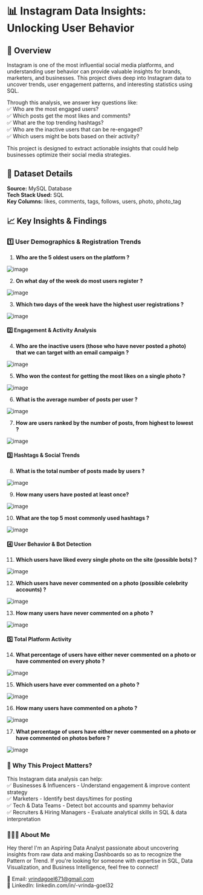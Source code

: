 # 📊 Instagram Data Insights: Unlocking User Behavior

##  🚀 Overview
Instagram is one of the most influential social media platforms, and understanding user behavior can provide valuable insights for brands, marketers, and businesses. This project dives deep into Instagram data to uncover trends, user engagement patterns, and interesting statistics using SQL.

Through this analysis, we answer key questions like:   <br>
✅ Who are the most engaged users?                   <br>
✅ Which posts get the most likes and comments?      <br>
✅ What are the top trending hashtags?               <br>
✅ Who are the inactive users that can be re-engaged?  <br>
✅ Which users might be bots based on their activity?  <br>

This project is designed to extract actionable insights that could help businesses optimize their social media strategies.


## 📂 Dataset Details
**Source:** MySQL Database   
**Tech Stack Used:** SQL    <br>
**Key Columns:** likes, comments, tags, follows, users, photo, photo_tag


## 📈 Key Insights & Findings

### 1️⃣ User Demographics & Registration Trends

 1. **Who are the 5 oldest users on the platform ?**
   
![image](https://github.com/user-attachments/assets/eac882c1-16f1-4138-8e93-e1d16e75e63a)


 2. **On what day of the week do most users register ?**

![image](https://github.com/user-attachments/assets/e66491a1-2315-4ecf-84f9-f686338fc172)

 3. **Which two days of the week have the highest user registrations ?**
   
![image](https://github.com/user-attachments/assets/83b4bc56-868e-42d4-9280-f9b12abd472f)


#### 2️⃣ Engagement & Activity Analysis


 4. **Who are the inactive users (those who have never posted a photo) that we can target with an email campaign ?**

![image](https://github.com/user-attachments/assets/808ab058-a038-4f17-a841-90b7c1f48da3)


 5. **Who won the contest for getting the most likes on a single photo ?**
   
![image](https://github.com/user-attachments/assets/9d33671c-5b56-4ee8-8882-231ed30e00b3)


6. **What is the average number of posts per user ?**

![image](https://github.com/user-attachments/assets/d5ee48c1-8613-46a8-ac93-18220220d3b8)

7. **How are users ranked by the number of posts, from highest to lowest ?**

![image](https://github.com/user-attachments/assets/60ab2f89-d8a4-4770-9904-5d786af0bf7b)


#### 3️⃣ Hashtags & Social Trends


 8. **What is the total number of posts made by users ?**
   
![image](https://github.com/user-attachments/assets/84852961-9ec4-4238-9aab-6149c4417363)


9. **How many users have posted at least once?**
    
![image](https://github.com/user-attachments/assets/08001f9a-6968-4efe-8486-f50b12d02c8a)


10. **What are the top 5 most commonly used hashtags ?**
    
![image](https://github.com/user-attachments/assets/23352a5d-f2b9-4e52-876a-a810d19f3cca)

#### 4️⃣ User Behavior & Bot Detection


11. **Which users have liked every single photo on the site (possible bots) ?**
    
![image](https://github.com/user-attachments/assets/b8e517b9-d381-4dd9-be1b-de172adac6a7)

12. **Which users have never commented on a photo (possible celebrity accounts) ?**

![image](https://github.com/user-attachments/assets/7816b61a-5526-413b-9843-d3fe00495645)


13. **How many users have never commented on a photo ?**
    
![image](https://github.com/user-attachments/assets/ffd4cf2e-7b3d-4379-8868-7d4febaaefdb)


#### 5️⃣ Total Platform Activity


14. **What percentage of users have either never commented on a photo or have commented on every photo ?**

![image](https://github.com/user-attachments/assets/8617c2d1-d913-4c12-804f-a5df8f5de5ef)

15. **Which users have ever commented on a photo ?**
    
![image](https://github.com/user-attachments/assets/e4c70059-5ef9-4f48-a1a4-ff07192b9099)


16. **How many users have commented on a photo ?**
    
![image](https://github.com/user-attachments/assets/21b873b7-e836-4dfc-9db2-8718a17785fa)

17. **What percentage of users have either never commented on a photo or have commented on photos before ?**
    
![image](https://github.com/user-attachments/assets/d555d707-1060-431a-bf75-2a21a33ae990)


### 🎯 Why This Project Matters?
This Instagram data analysis can help:                                                    <br>
✅ Businesses & Influencers - Understand engagement & improve content strategy            <br>
✅ Marketers - Identify best days/times for posting                                       <br>
✅ Tech & Data Teams - Detect bot accounts and spammy behavior                            <br>
✅ Recruiters & Hiring Managers - Evaluate analytical skills in SQL & data interpretation  


### 👩🏻‍💻 About Me
Hey there! I'm an Aspiring Data Analyst passionate about uncovering insights from raw data and making Dashboards so as to recognize the Pattern or Trend. If you're looking for someone with expertise in SQL, Data Visualization, and Business Intelligence, feel free to connect!

📩 Email: vrindagoel671@gmail.com   <br>
🔗 LinkedIn: linkedin.com/in/-vrinda-goel32
